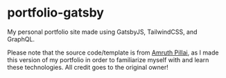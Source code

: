 # portfolio-gatsby
My personal portfolio site made using GatsbyJS, TailwindCSS, and GraphQL.  

Please note that the source code/template is from [Amruth Pillai](https://github.com/AmruthPillai/ResumeOnTheWeb-Gatsby), as I made this version of my portfolio in order to familiarize myself with and learn these technologies.  All credit goes to the original owner!

